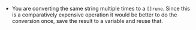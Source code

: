 - You are converting the same string multiple times to a `[]rune`. 
Since this is a comparatively expensive operation it would be better to do the conversion once, save the result
to a variable and reuse that.
